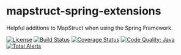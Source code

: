 # mapstruct-spring-extensions
Helpful additions to MapStruct when using the Spring Framework.

[![License](https://img.shields.io/badge/License-Apache%202.0-blue.svg)](https://opensource.org/licenses/Apache-2.0)
[![Build Status](https://img.shields.io/travis/mapstruct/mapstruct-spring-extensions.svg)](https://travis-ci.org/mapstruct/mapstruct-spring-extensions)
[![Coverage Status](https://img.shields.io/codecov/c/github/mapstruct/mapstruct-spring-extensions.svg)](https://codecov.io/gh/mapstruct/mapstruct-spring-extensions)
[![Code Quality: Java](https://img.shields.io/lgtm/grade/java/g/mapstruct/mapstruct-spring-extensions.svg?logo=lgtm&logoWidth=18)](https://lgtm.com/projects/g/mapstruct/mapstruct-spring-extensions/context:java)
[![Total Alerts](https://img.shields.io/lgtm/alerts/g/mapstruct/mapstruct-spring-extensions.svg?logo=lgtm&logoWidth=18)](https://lgtm.com/projects/g/mapstruct/mapstruct-spring-extensions/alerts)

